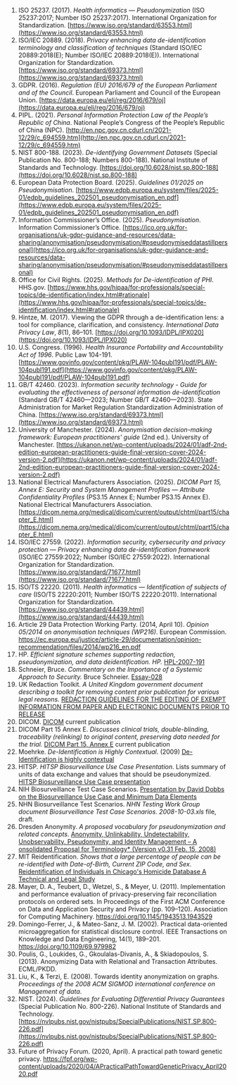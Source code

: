 <!-- Note leveraging markdown auto-numbering. Thus we can rearrange these without worrying about the numbered list. -->
<!-- Note using html <a> to create anchors. Thus having compact and consistant anchors -->

1. <a name="ISO25237"></a>ISO 25237. (2017). *Health informatics — Pseudonymization* (ISO 25237:2017; Number ISO 25237:2017). International Organization for Standardization. [https://www.iso.org/standard/63553.html](https://www.iso.org/standard/63553.html)
1. <a name="ISO20889"></a>ISO/IEC 20889. (2018). *Privacy enhancing data de-identification terminology and classification of techniques* (Standard ISO/IEC 20889:2018(E); Number ISO/IEC 20889:2018(E)). International Organization for Standardization. [https://www.iso.org/standard/69373.html](https://www.iso.org/standard/69373.html)
1. <a name="GDPR2016a"></a>GDPR. (2016). *Regulation (EU) 2016/679 of the European Parliament and of the Council*. European Parliament and Council of the European Union. [https://data.europa.eu/eli/reg/2016/679/oj](https://data.europa.eu/eli/reg/2016/679/oj)
1. <a name="PIPL2021"></a>PIPL. (2021). *Personal Information Protection Law of the People’s Republic of China*. National People’s Congress of the People’s Republic of China (NPC). [http://en.npc.gov.cn.cdurl.cn/2021-12/29/c_694559.htm](http://en.npc.gov.cn.cdurl.cn/2021-12/29/c_694559.htm)
1. <a name="NIST_SP_800-188_2023"></a>NIST 800-188. (2023). *De-identifying Government Datasets* (Special Publication No. 800-188; Numbers 800-188). National Institute of Standards and Technology. [https://doi.org/10.6028/nist.sp.800-188](https://doi.org/10.6028/nist.sp.800-188)
1. <a name="edpb2025"></a>European Data Protection Board. (2025). *Guidelines 01/2025 on Pseudonymisation*. [https://www.edpb.europa.eu/system/files/2025-01/edpb_guidelines_202501_pseudonymisation_en.pdf](https://www.edpb.europa.eu/system/files/2025-01/edpb_guidelines_202501_pseudonymisation_en.pdf)
1. <a name="ICO2025"></a>Information Commissioner’s Office. (2025). *Pseudonymisation*. Information Commissioner’s Office. [https://ico.org.uk/for-organisations/uk-gdpr-guidance-and-resources/data-sharing/anonymisation/pseudonymisation/#pseudonymiseddatastillpersonal](https://ico.org.uk/for-organisations/uk-gdpr-guidance-and-resources/data-sharing/anonymisation/pseudonymisation/#pseudonymiseddatastillpersonal)
1. <a name="ocr2025"></a>Office for Civil Rights. (2025). *Methods for De-identification of PHI*. HHS.gov. [https://www.hhs.gov/hipaa/for-professionals/special-topics/de-identification/index.html#rationale](https://www.hhs.gov/hipaa/for-professionals/special-topics/de-identification/index.html#rationale)
1. <a name="Hintze_2017"></a>Hintze, M. (2017). Viewing the GDPR through a de-identification lens: a tool for compliance, clarification, and consistency. *International Data Privacy Law*, *8*(1), 86–101. [https://doi.org/10.1093/IDPL/IPX020](https://doi.org/10.1093/IDPL/IPX020)
1. <a name="HIPAA1996"></a>U.S. Congress. (1996). *Health Insurance Portability and Accountability Act of 1996*. Public Law 104-191. [https://www.govinfo.gov/content/pkg/PLAW-104publ191/pdf/PLAW-104publ191.pdf](https://www.govinfo.gov/content/pkg/PLAW-104publ191/pdf/PLAW-104publ191.pdf)
1. <a name="GB/T_42460_2023"></a>GB/T 42460. (2023). *Information security technology - Guide for evaluating the effectiveness of personal information de-identification* (Standard GB/T 42460—2023; Number GB/T 42460—2023). State Administration for Market Regulation Standardization Administration of China. [https://www.iso.org/standard/69373.html](https://www.iso.org/standard/69373.html)
1. <a name="UKAN2024"></a>University of Manchester. (2024). *Anonymisation decision-making framework: European practitioners’ guide* (2nd ed.). University of Manchester. [https://ukanon.net/wp-content/uploads/2024/01/adf-2nd-edition-european-practitioners-guide-final-version-cover-2024-version-2.pdf](https://ukanon.net/wp-content/uploads/2024/01/adf-2nd-edition-european-practitioners-guide-final-version-cover-2024-version-2.pdf)
1. <a name="DICOMPart15AnnexE"></a>National Electrical Manufacturers Association. (2025). *DICOM Part 15, Annex E: Security and System Management Profiles — Attribute Confidentiality Profiles* (PS3.15 Annex E; Number PS3.15 Annex E). National Electrical Manufacturers Association. [https://dicom.nema.org/medical/dicom/current/output/chtml/part15/chapter_E.html](https://dicom.nema.org/medical/dicom/current/output/chtml/part15/chapter_E.html)
1. <a name="ISOIEC27559"></a>ISO/IEC 27559. (2022). *Information security, cybersecurity and privacy protection — Privacy enhancing data de-identification framework* (ISO/IEC 27559:2022; Number ISO/IEC 27559:2022). International Organization for Standardization. [https://www.iso.org/standard/71677.html](https://www.iso.org/standard/71677.html)
1. <a name="ISO22220"></a>ISO/TS 22220. (2011). *Health informatics — Identification of subjects of care* (ISO/TS 22220:2011; Number ISO/TS 22220:2011). International Organization for Standardization. [https://www.iso.org/standard/44439.html](https://www.iso.org/standard/44439.html)
1. <a name="Article29WP2014"></a>Article 29 Data Protection Working Party. (2014, April 10). *Opinion 05/2014 on anonymisation techniques (WP216)*. European Commission. https://ec.europa.eu/justice/article-29/documentation/opinion-recommendation/files/2014/wp216_en.pdf
1. <a name="HPL-2007-191"></a>HP. *Efficient signature schemes supporting redaction, pseudonymization, and data deidentification.* *HP.* [HPL-2007-191](http://hpl.hp.com/techreports/2007/HPL-2007-191.pdf)
1. <a name="Schneier-Essay-028"></a>Schneier, Bruce. *Commentary on the Importance of a Systemic Approach to Security.* Bruce Schneier. [Essay-028](http://www.schneier.com/essay-028.html)
1. <a name="UK_REDACTION"></a>UK Redaction Toolkit. *A United Kingdom government document describing a toolkit for removing content prior publication for various legal reasons.* [REDACTION GUIDELINES FOR THE EDITING OF EXEMPT INFORMATION FROM PAPER AND ELECTRONIC DOCUMENTS PRIOR TO RELEASE](http://www.nationalarchives.gov.uk/documents/information-management/redaction_toolkit.pdf)
1. <a name="DICOM"></a>DICOM. [DICOM](https://www.dicomstandard.org/current) current publication
1. <a name="DICOM-part-15-annex-e"></a>DICOM Part 15 Annex E. *Discusses clinical trials, double-blinding, traceability (relinking) to original content, preserving data needed for the trial.* [DICOM Part 15, Annex E](https://dicom.nema.org/medical/dicom/current/output/chtml/part15/chapter_E.html) current publication
1. <a name="MOEHRKE_CONTEXT"></a>Moehrke. *De-Identification is Highly Contextual*. (2009) [De-Identification is highly contextual](http://healthcaresecprivacy.blogspot.com/2009/10/de-identification-is-highly-contextual.html)
1. <a name="HITSP_BIO"></a>HITSP. *HITSP Biosurveillance Use Case Presentation*. Lists summary of units of data exchange and values that should be pseudonymized. [HITSP Biosurveillance Use Case presentation](http://hitsp.wikispaces.com/Biosurveillance+Use+Case)
1. <a name="NIH_DOBBS"></a>NIH Biosurveillance Test Case Scenarios. [Presentation by David Dobbs on the Biosurveillance Use Case and Minimum Data Elements](http://www.ncbi.nlm.nih.gov/pmc/articles/PMC2995626/)
1. <a name="NIH_BIO"></a>NHN Biosurveillance Test Scenarios. *NHN Testing Work Group document *Biosurveillance Test Case Scenarios*. 2008-10-03.xls* file, draft. 
1. <a name="DRESDEN_ANONYMITY"></a>Dresden Anonymity. *A proposed vocabulary for pseudonymization and related concepts*. [Anonymity, Unlinkability, Undetectability, Unobservability, Pseudonymity, and Identity Management – A onsolidated Proposal for Terminology* (Version v0.31 Feb. 15, 2008)](http://dud.inf.tu-dresden.de/literatur/Anon_Terminology_v0.31.pdf)
1. <a name="MIT_REID"></a>MIT Reidentification. *Shows that a large percentage of people can be re-identified with Date-of-Birth, Current ZIP Code, and Sex*. [Reidentification of Individuals in Chicago's Homicide Database A Technical and Legal Study](http://web.mit.edu/sem083/www/assignments/reidentification.html#_Toc354562093)
1. <a name="mayer2011implementation"></a>Mayer, D. A., Teubert, D., Wetzel, S., & Meyer, U. (2011). Implementation and performance evaluation of privacy-preserving fair reconciliation protocols on ordered sets. In Proceedings of the First ACM Conference on Data and Application Security and Privacy (pp. 109–120). Association for Computing Machinery. https://doi.org/10.1145/1943513.1943529
1. <a name="Domingo-Ferrer & Mateo-Sanz, 2002"></a>Domingo-Ferrer, J., & Mateo-Sanz, J. M. (2002). Practical data-oriented microaggregation for statistical disclosure control. IEEE Transactions on Knowledge and Data Engineering, 14(1), 189–201. https://doi.org/10.1109/69.979982
1. <a name="Poulis2013"></a>Poulis, G., Loukides, G., Gkoulalas-Divanis, A., & Skiadopoulos, S. (2013). Anonymizing Data with Relational and Transaction Attributes. ECML/PKDD.
1. <a name="Liu2008"></a>Liu, K., & Terzi, E. (2008). Towards identity anonymization on graphs. *Proceedings of the 2008 ACM SIGMOD international conference on Management of data*.
1. <a name="NIST_SP_800-226"></a>NIST. (2024). *Guidelines for Evaluating Differential Privacy Guarantees* (Special Publication No. 800-226). National Institute of Standards and Technology. [https://nvlpubs.nist.gov/nistpubs/SpecialPublications/NIST.SP.800-226.pdf](https://nvlpubs.nist.gov/nistpubs/SpecialPublications/NIST.SP.800-226.pdf)
2. <a name="Future_of_Privacy_Forum_2020"></a>Future of Privacy Forum. (2020, April). A practical path toward genetic privacy. https://fpf.org/wp-content/uploads/2020/04/APracticalPathTowardGeneticPrivacy_April2020.pdf
